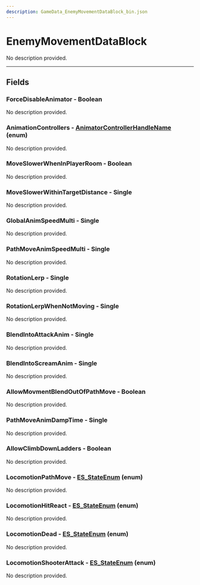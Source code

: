 ```yaml
---
description: GameData_EnemyMovementDataBlock_bin.json
---
```


# EnemyMovementDataBlock

No description provided.

***

## Fields

### ForceDisableAnimator - Boolean

No description provided.

### AnimationControllers - [AnimatorControllerHandleName](../enum-types.md#animatorcontrollerhandlename) (enum)

No description provided.

### MoveSlowerWhenInPlayerRoom - Boolean

No description provided.

### MoveSlowerWithinTargetDistance - Single

No description provided.

### GlobalAnimSpeedMulti - Single

No description provided.

### PathMoveAnimSpeedMulti - Single

No description provided.

### RotationLerp - Single

No description provided.

### RotationLerpWhenNotMoving - Single

No description provided.

### BlendIntoAttackAnim - Single

No description provided.

### BlendIntoScreamAnim - Single

No description provided.

### AllowMovmentBlendOutOfPathMove - Boolean

No description provided.

### PathMoveAnimDampTime - Single

No description provided.

### AllowClimbDownLadders - Boolean

No description provided.

### LocomotionPathMove - [ES_StateEnum](../enum-types.md#es_stateenum) (enum)

No description provided.

### LocomotionHitReact - [ES_StateEnum](../enum-types.md#es_stateenum) (enum)

No description provided.

### LocomotionDead - [ES_StateEnum](../enum-types.md#es_stateenum) (enum)

No description provided.

### LocomotionShooterAttack - [ES_StateEnum](../enum-types.md#es_stateenum) (enum)

No description provided.
